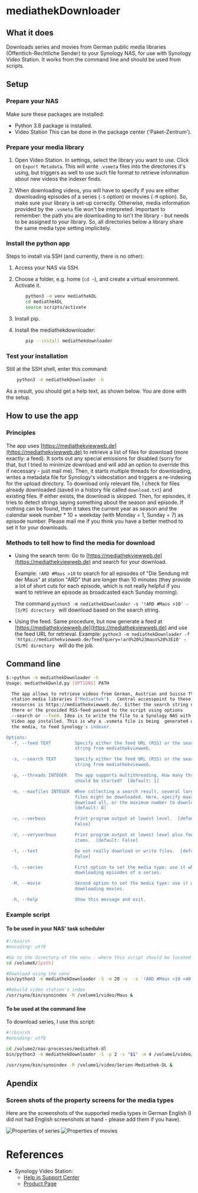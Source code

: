 # mediathekDownloader
## What it does
 Downloads series and movies from German public media libraries (Öffentlich-Rechtliche Sender) to your Synology NAS, for use with Synology Video Station. It works from the command line and should be used from scripts.

## Setup

### Prepare your NAS

Make sure these packages are installed:
* Python 3.8 package is installed.
* Video Station
This can be done in the package center ('Paket-Zentrum').

### Prepare your media library

1. Open Video Station. In settings, select the library you want to use. Click on ```Export Metadata```. This will write ```.vsmeta``` files into the directories it's using, but triggers as well to use such file format to retrieve information about new videos the indexer finds.

1. When downloading videos, you will have to specify if you are either downloading episodes of a series (```-S``` option) or movies (```-M``` option). So, make sure your library is set-up correctly. Otherwise, media information provided by the ```.vsmeta``` file won't be interpreted. Important to remember: the path you are downloading to isn't the library - but needs to be assigned to your library. So, all directories below a library share the same media type setting implicitely.

### Install the python app

Steps to install via SSH (and currently, there is no other):

  1. Access your NAS via SSH.
  1. Choose a folder, e.g. home (```cd ~```), and create a virtual environment. Activate it.

      ```bash
          python3 -m venv mediathekDL
          cd mediathekDL
          source scripts/activate
      ```

  1. Install pip.
  1. Install the mediathekdownloader: 

      ```bash
          pip --install mediathekdownloader
      ```

### Test your installation

Still at the SSH shell, enter this command:

```bash
    python3 -m nediathekDownloader -h
```

As a result, you should get a help text, as shown below. You are done with the setup.

## How to use the app

### Principles

The app uses [https://mediathekviewweb.de](https://mediathekviewweb.de) to retrieve a list of files for download (more exactly: a feed). It sorts out any special emissions for disabled (sorry for that, but I tried to minimize download and will add an option to override this if necessary - just mail me).
Then, it starts multiple threads for downloading, writes a metadata file for Synology's videostation and triggers a re-indexing for the upload directory. To download only relevant file, I check for files already downloaded (saved in a history file called ```download.txt```) and existing files. If either exists, the download is skipped. Then, for episodes, it tries to detect strings saying something about the season and episode. If nothing can be found, then it takes the current year as season and the calendar week number * 10 + weekday (with Monday = 1, Sunday = 7) as episode number. Please mail me if you think you have a better method to set it for your downloads.

### Methods to tell how to find the media for download

- Using the search term: Go to [https://mediathekviewweb.de](https://mediathekviewweb.de) and search for your download.

    Example: ```!ARD #Maus >10``` to search for all episodes of "Die Sendung mit der Maus" at station "ARD" that are longer than 10 minutes (they provide a lot of short cuts for each episode, which is not really helpful if you want to retrieve an episode as broadcasted each Sunday morning).

    The command ```python3 -m nediathekDownloader -s '!ARD #Maus >10' -[S/M] directory ``` will download based on the search string.

- Using the feed. Same procedure, but now generate a feed at [https://mediathekviewweb.de](https://mediathekviewweb.de) and use the feed URL for retrieval. Example: ```python3 -m nediathekDownloader -f 'https://mediathekviewweb.de/feed?query=!ard%20%23maus%20%3E10' -[S/M] directory ``` will do the job.

## Command line

```sh
$:>python -m mediathekDownloader -h
Usage: mediathekDwnld.py [OPTIONS] PATH

  The app allows to retrieve videos from German, Austrian and Suisse TV
  station media libraries ("Mediathek").  Central accesspoint to these
  resources is https://mediathekviewweb.de/. Either the search string used
  there or the provided RSS-feed passed to the script using options
  --search or --feed. Idea is to write the file to a Synology NAS with DS
  Video app installed. This is why a .vsmeta file is being  generated with
  the media, to feed Synology's indexer.

Options:
  -f, --feed TEXT         Specify either the feed URL (RSS) or the search
                          string from mediathekviewweb.

  -s, --search TEXT       Specify either the feed URL (RSS) or the search
                          string from mediathekviewweb.

  -p, --threads INTEGER   The app supports multithreading. How many threads
                          should be started?  [default: 1]

  -m, --maxfiles INTEGER  When collecting a search result, several larger
                          files might be downloaded. Here, specify max=0 to
                          download all, or the maximum number to download.
                          [default: 8]

  -v, --verbous           Print program output at lowest level.  [default:
                          False]

  -V, --veryverbous       Print program output at lowest level plus feed
                          items.  [default: False]

  -t, --test              Do not really download or write files.  [default:
                          False]

  -S, --series            First option to set the media type: use it when
                          downloading episodes of a series.

  -M, --movie             Second option to set the media type: use it when
                          downloading movies.

  -h, --help              Show this message and exit.
```


### Example script

#### To be used in your NAS' task scheduler

```bash
#!/bin/sh
#encoding: utf8 

#Go to the directory of the venv - where this script should be located
cd /volumeX/[path]

#Download using the venv
bin/python3 -m mediathekDownloader -S -m 20 -v  -s '!ARD #Maus >10 <40' /volume1/video/Maus

#Rebuild video station's index
/usr/syno/bin/synoindex -R /volume1/video/Maus &
```

#### To be used at the command line

To download series, I use this script:

```bash
#!/bin/sh
#encoding: utf8

cd /volume2/nas-processes/mediathek-dl
bin/python3 -m mediathekDownloader -S -p 2 -s "$1" -m 4 /volume1/video/Serien-Mediathek-DL

/usr/syno/bin/synoindex -R /volume1/video/Serien-Mediathek-DL &
```

## Apendix

### Screen shots of the property screens for the media types

Here are the screenshots of the supported media types in German English (I did not had English screenshots at hand - please add them if you have).

![Properties of series](doc/properties_series.png) ![Properties of movies](doc/properties_movie.png)

# References

* Synology Video Station: 
    * [Help in Support Center](https://www.synology.com/en-en/knowledgebase/DSM/help/VideoStation/VideoStation_desc)
    * [Product Page](https://www.synology.com/en-en/dsm/feature/video_station)